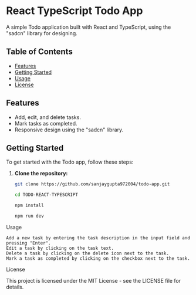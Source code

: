 # React TypeScript Todo App

A simple Todo application built with React and TypeScript, using the "sadcn" library for designing.

## Table of Contents

- [Features](#features)
- [Getting Started](#getting-started)
- [Usage](#usage)
- [License](#license)

## Features

- Add, edit, and delete tasks.
- Mark tasks as completed.
- Responsive design using the "sadcn" library.

## Getting Started

To get started with the Todo app, follow these steps:

1. **Clone the repository:**

   ```bash
   git clone https://github.com/sanjaygupta972004/todo-app.git

   cd TODO-REACT-TYPESCRIPT

   npm install

   npm run dev


 Usage

    Add a new task by entering the task description in the input field and pressing "Enter".
    Edit a task by clicking on the task text.
    Delete a task by clicking on the delete icon next to the task.
    Mark a task as completed by clicking on the checkbox next to the task.

    
License

This project is licensed under the MIT License - see the LICENSE file for details.      
